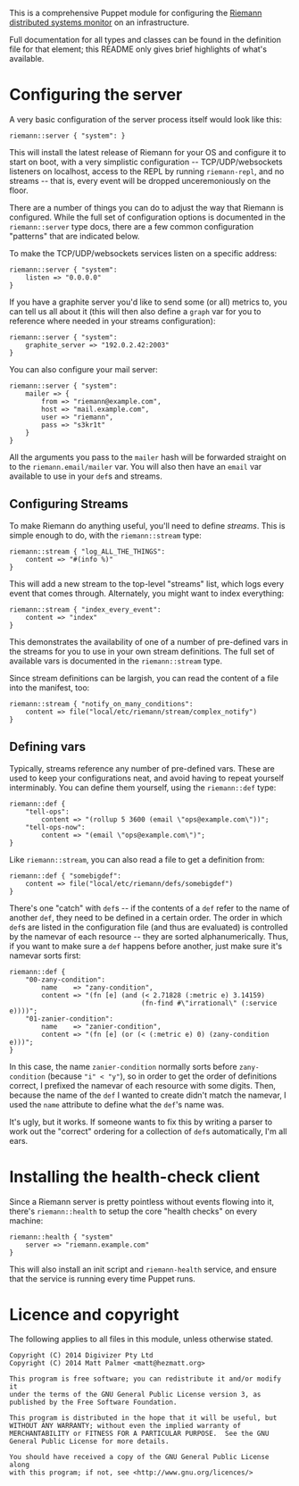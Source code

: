 This is a comprehensive Puppet module for configuring the [Riemann
distributed systems monitor](http://riemann.io) on an infrastructure.

Full documentation for all types and classes can be found in the definition
file for that element; this README only gives brief highlights of what's
available.


# Configuring the server

A very basic configuration of the server process itself would look like
this:

    riemann::server { "system": }

This will install the latest release of Riemann for your OS and configure it
to start on boot, with a very simplistic configuration -- TCP/UDP/websockets
listeners on localhost, access to the REPL by running `riemann-repl`, and no
streams -- that is, every event will be dropped unceremoniously on the
floor.

There are a number of things you can do to adjust the way that Riemann is
configured.  While the full set of configuration options is documented in
the `riemann::server` type docs, there are a few common configuration
"patterns" that are indicated below.

To make the TCP/UDP/websockets services listen on a specific address:

    riemann::server { "system":
        listen => "0.0.0.0"
    }

If you have a graphite server you'd like to send some (or all) metrics to,
you can tell us all about it (this will then also define a `graph` var
for you to reference where needed in your streams configuration):

    riemann::server { "system":
        graphite_server => "192.0.2.42:2003"
    }

You can also configure your mail server:

    riemann::server { "system":
        mailer => {
            from => "riemann@example.com",
            host => "mail.example.com",
            user => "riemann",
            pass => "s3kr1t"
        }
    }

All the arguments you pass to the `mailer` hash will be forwarded straight
on to the `riemann.email/mailer` var.  You will also then have an `email`
var available to use in your `def`s and streams.


## Configuring Streams

To make Riemann do anything useful, you'll need to define *streams*.  This
is simple enough to do, with the `riemann::stream` type:

    riemann::stream { "log_ALL_THE_THINGS":
        content => "#(info %)"
    }

This will add a new stream to the top-level "streams" list, which logs
every event that comes through.  Alternately, you might want to index
everything:

    riemann::stream { "index_every_event":
        content => "index"
    }

This demonstrates the availability of one of a number of pre-defined vars
in the streams for you to use in your own stream definitions.  The full set
of available vars is documented in the `riemann::stream` type.

Since stream definitions can be largish, you can read the content of a file
into the manifest, too:

    riemann::stream { "notify_on_many_conditions":
        content => file("local/etc/riemann/stream/complex_notify")
    }


## Defining vars

Typically, streams reference any number of pre-defined vars.  These are used
to keep your configurations neat, and avoid having to repeat yourself
interminably.  You can define them yourself, using the `riemann::def` type:

    riemann::def {
        "tell-ops":
            content => "(rollup 5 3600 (email \"ops@example.com\"))";
        "tell-ops-now":
            content => "(email \"ops@example.com\")";
    }

Like `riemann::stream`, you can also read a file to get a definition from:

    riemann::def { "somebigdef":
        content => file("local/etc/riemann/defs/somebigdef")
    }

There's one "catch" with `def`s -- if the contents of a `def` refer to the
name of another `def`, they need to be defined in a certain order.  The
order in which `def`s are listed in the configuration file (and thus are
evaluated) is controlled by the namevar of each resource -- they are sorted
alphanumerically.  Thus, if you want to make sure a `def` happens before
another, just make sure it's namevar sorts first:

    riemann::def {
        "00-zany-condition":
            name    => "zany-condition",
            content => "(fn [e] (and (< 2.71828 (:metric e) 3.14159)
                                     (fn-find #\"irrational\" (:service e))))";
        "01-zanier-condition":
            name    => "zanier-condition",
            content => "(fn [e] (or (< (:metric e) 0) (zany-condition e)))";
    }

In this case, the name `zanier-condition` normally sorts before
`zany-condition` (because `"i" < "y"`), so in order to get the order of
definitions correct, I prefixed the namevar of each resource with some
digits.  Then, because the name of the `def` I wanted to create didn't match
the namevar, I used the `name` attribute to define what the `def`'s name
was.

It's ugly, but it works.  If someone wants to fix this by writing a parser
to work out the "correct" ordering for a collection of `def`s automatically,
I'm all ears.


# Installing the health-check client

Since a Riemann server is pretty pointless without events flowing into it,
there's `riemann::health` to setup the core "health checks" on every machine:

    riemann::health { "system"
        server => "riemann.example.com"
    }

This will also install an init script and `riemann-health` service, and
ensure that the service is running every time Puppet runs.


# Licence and copyright

The following applies to all files in this module, unless otherwise stated.

    Copyright (C) 2014 Digivizer Pty Ltd
    Copyright (C) 2014 Matt Palmer <matt@hezmatt.org>

    This program is free software; you can redistribute it and/or modify it
    under the terms of the GNU General Public License version 3, as
    published by the Free Software Foundation.

    This program is distributed in the hope that it will be useful, but
    WITHOUT ANY WARRANTY; without even the implied warranty of
    MERCHANTABILITY or FITNESS FOR A PARTICULAR PURPOSE.  See the GNU
    General Public License for more details.

    You should have received a copy of the GNU General Public License along
    with this program; if not, see <http://www.gnu.org/licences/>
